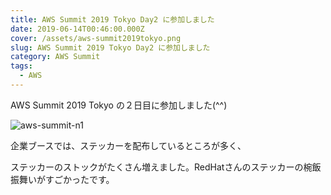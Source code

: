 ```yaml
---
title: AWS Summit 2019 Tokyo Day2 に参加しました
date: 2019-06-14T00:46:00.000Z
cover: /assets/aws-summit2019tokyo.png
slug: AWS Summit 2019 Tokyo Day2 に参加しました
category: AWS Summit
tags:
  - AWS
---
```

AWS Summit 2019 Tokyo の２日目に参加しました(^^)


![aws-summit-n1](/assets/aws-summit2019tokyo-n1.jpg)

企業ブースでは、ステッカーを配布しているところが多く、

ステッカーのストックがたくさん増えました。RedHatさんのステッカーの椀飯振舞いがすごかったです。
